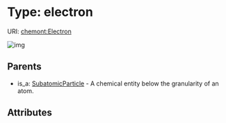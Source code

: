
# Type: electron




URI: [chemont:Electron](http://w3id.org/chemontElectron)


![img](http://yuml.me/diagram/nofunky;dir:TB/class/[SubatomicParticle],[SubatomicParticle]^-[Electron])

## Parents

 *  is_a: [SubatomicParticle](SubatomicParticle.md) - A chemical entity below the granularity of an atom.

## Attributes

